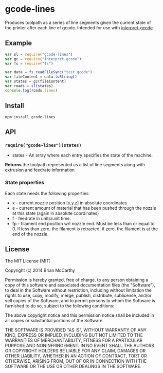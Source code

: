 # gcode-lines

Produces toolpath as a series of line segments given the current state of the printer after each line of gcode.  Intended for use with [interpret-gcode](https://npmjs.org/package/interpret-gcode)

## Example

```javascript
var sl = require("gcode-lines")
var gc = require("interpret-gcode")
var fs = require("fs")

var data = fs.readFileSync("test.gcode")
var fileContent = data.toString()
var states = gc(fileContent)
var roads = sl(states)
console.log(roads.lines)
```

## Install

```
npm install gcode-lines
```

## API

### `require("gcode-lines")(states)`

* states - An array where each entry specifies the state of the machine.

**Returns** the toolpath represented as a list of line segments along with extrusion and feedrate information

### State properties

Each state needs the following properties:

* x - current nozzle position [x,y,z] in absolute coordinates
* e - current amount of material that has been pushed through the nozzle at this state (again in absolute coordinates)
* f - feedrate in units/unit time.
* fp - filament end position wrt nozzle end.  Must be less than or equal to 0.  If less than zero, the filament is retracted, if zero, the filament is at the end of the nozzle.

## License

The MIT License (MIT)

Copyright (c) 2014 Brian McCarthy

Permission is hereby granted, free of charge, to any person obtaining a copy
of this software and associated documentation files (the "Software"), to deal
in the Software without restriction, including without limitation the rights
to use, copy, modify, merge, publish, distribute, sublicense, and/or sell
copies of the Software, and to permit persons to whom the Software is
furnished to do so, subject to the following conditions:

The above copyright notice and this permission notice shall be included in
all copies or substantial portions of the Software.

THE SOFTWARE IS PROVIDED "AS IS", WITHOUT WARRANTY OF ANY KIND, EXPRESS OR
IMPLIED, INCLUDING BUT NOT LIMITED TO THE WARRANTIES OF MERCHANTABILITY,
FITNESS FOR A PARTICULAR PURPOSE AND NONINFRINGEMENT. IN NO EVENT SHALL THE
AUTHORS OR COPYRIGHT HOLDERS BE LIABLE FOR ANY CLAIM, DAMAGES OR OTHER
LIABILITY, WHETHER IN AN ACTION OF CONTRACT, TORT OR OTHERWISE, ARISING FROM,
OUT OF OR IN CONNECTION WITH THE SOFTWARE OR THE USE OR OTHER DEALINGS IN
THE SOFTWARE.

